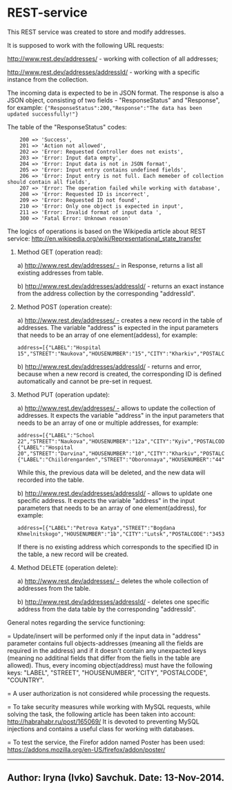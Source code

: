 REST-service
============
This REST service was created to store and modify addresses.

It is supposed to work with the following URL requests:

http://www.rest.dev/addresses/ - working with collection of all addresses; 

http://www.rest.dev/addresses/addressId/ - working with a specific instance from the collection.

The incoming data is expected to be in JSON format. The response is also a JSON object, consisting of two fields - "ResponseStatus" and "Response", for example: 
```{"ResponseStatus":200,"Response":"The data has been updated successfully!"} ```

The table of the "ResponseStatus" codes:

        200 => 'Success',
        201 => 'Action not allowed',
        202 => 'Error: Requested Controller does not exists',
        203 => 'Error: Input data empty',
        204 => 'Error: Input data is not in JSON format',
        205 => 'Error: Input entry contains undefined fields',
        206 => 'Error: Input entry is not full. Each memeber of collection should contain all fields',
        207 => 'Error: The operation failed while working with database',
        208 => 'Error: Requested ID is incorrect',
        209 => 'Error: Requested ID not found',
        210 => 'Error: Only one object is expected in input',
        211 => 'Error: Invalid format of input data ',
        300 => 'Fatal Error: Unknown reason'

The logics of operations is based on the Wikipedia article about REST service:
http://en.wikipedia.org/wiki/Representational_state_transfer

1. Method GET (operation read):

   a) http://www.rest.dev/addresses/ - in Response, returns a list all existing addresses from table.
   
   b) http://www.rest.dev/addresses/addressId/ - returns an exact instance from the address collection by the corresponding "addressId".

2. Method POST (operation create):

   a) http://www.rest.dev/addresses/ - creates a new record in the table of addresses. The variable "address" is expected in the input parameters that needs to be an array of one element(addess), for example:
   ```
   address=[{"LABEL":"Hospital 15","STREET":"Naukova","HOUSENUMBER":"15","CITY":"Kharkiv","POSTALCODE":"12129","COUNTRY":"Ukraine"}]
   ```
   
   b) http://www.rest.dev/addresses/addressId/ - returns and error, because when a new record is created, the corresponding ID is defined automatically and cannot be pre-set in request.

3. Method PUT (operation update):

   а) http://www.rest.dev/addresses/ - allows to update the collection of addresses.
   It expects the variable "address" in the input parameters that needs to be an array of one or multiple addresses, for example:
   ```
   address=[{"LABEL":"School 22","STREET":"Naukova","HOUSENUMBER":"12a","CITY":"Kyiv","POSTALCODE":"91222","COUNTRY":"Ukraine"},
   {"LABEL":"Hospital 20","STREET":"Darvina","HOUSENUMBER":"10","CITY":"Kharkiv","POSTALCODE":"745233","COUNTRY":"Ukraine"},
   {"LABEL":"Chiildrengarden","STREET":"Oboronnaya","HOUSENUMBER":"44","CITY":"Lugansk","POSTALCODE":"75709","COUNTRY":"Ukraine"}]
   ```
   While this, the previous data will be deleted, and the new data will recorded into the table.
   
   b) http://www.rest.dev/addresses/addressId/ - allows to upldate one specific address.
   It expects the variable "address" in the input parameters that needs to be an array of one element(address), for example:
   ```
   address=[{"LABEL":"Petrova Katya","STREET":"Bogdana Khmelnitskogo","HOUSENUMBER":"1b","CITY":"Lutsk","POSTALCODE":"34534","COUNTRY":"Ukraine"}]
   ```
   If there is no existing address which corresponds to the specified ID in the table, a new record will be created.

4. Method DELETE (operation delete):

   а) http://www.rest.dev/addresses/ - deletes the whole collection of addresses from the table.

   b) http://www.rest.dev/addresses/addressId/ - deletes one specific address from the data table by the corresponding "addressId".

General notes regarding the service functioning:

= Update/insert will be performed only if the input data in "address" parameter contains full objects-addresses (meaning all the fields are required in the address) and if it doesn't contain any unexpacted keys (meaning no additinal fields that differ from the fiells in the table are allowed). Thus, every incoming object(address) must have the following keys: "LABEL", "STREET", "HOUSENUMBER", "CITY", "POSTALCODE", "COUNTRY".

= A user authorization is not considered while processing the requests.

= To take security measures while working with MySQL requests, while solving the task, the following article has been taken into account: http://habrahabr.ru/post/165069/ 
It is devoted to preventing MySQL injections and contains a useful class for working with databases.

= To test the service, the Firefor addon named Poster has been used: https://addons.mozilla.org/en-US/firefox/addon/poster/  

------------------------------
Author: Iryna (Ivko) Savchuk. Date: 13-Nov-2014. 
------------------------------
